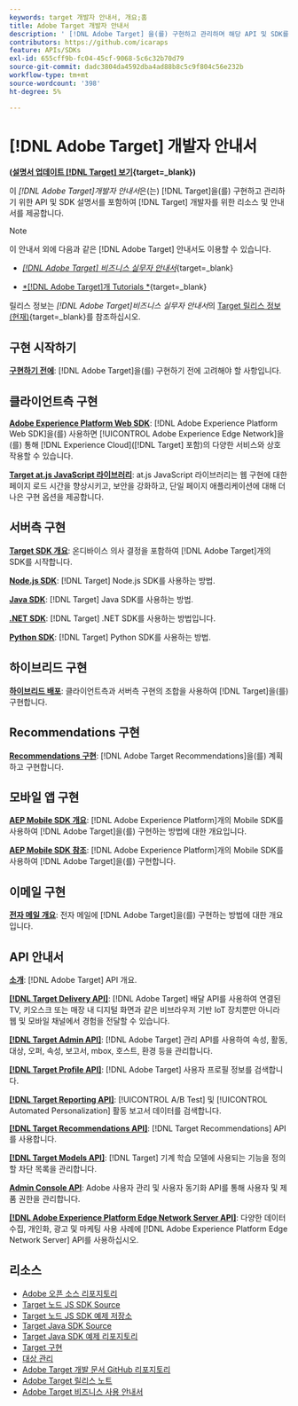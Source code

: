 ```yaml
---
keywords: target 개발자 안내서, 개요;홈
title: Adobe Target 개발자 안내서
description: ' [!DNL Adobe Target] 을(를) 구현하고 관리하며 해당 API 및 SDK를 사용하여 작업하려면 어떻게 해야 합니까?'
contributors: https://github.com/icaraps
feature: APIs/SDKs
exl-id: 655cff9b-fc04-45cf-9068-5c6c32b70d79
source-git-commit: dadc3804da4592dba4ad88b8c5c9f804c56e232b
workflow-type: tm+mt
source-wordcount: '398'
ht-degree: 5%

---
```


# [!DNL Adobe Target] 개발자 안내서

**([설명서 업데이트 [!DNL Target] 보기](https://experienceleague.adobe.com/docs/target/using/release-notes/doc-change.html){target=_blank})**

이 *[!DNL Adobe Target]개발자 안내서*&#x200B;은(는) [!DNL Target]을(를) 구현하고 관리하기 위한 API 및 SDK 설명서를 포함하여 [!DNL Target] 개발자를 위한 리소스 및 안내서를 제공합니다.

>[!NOTE]
>
>이 안내서 외에 다음과 같은 [!DNL Adobe Target] 안내서도 이용할 수 있습니다.
>
>* [*[!DNL Adobe Target] 비즈니스 실무자 안내서&#x200B;*](https://experienceleague.adobe.com/docs/target/using/target-home.html?lang=ko_KR){target=_blank}
>
>* [*[!DNL Adobe Target]개 Tutorials *](https://experienceleague.adobe.com/docs/target-learn/tutorials/overview.html?lang=ko-KR){target=_blank}
>
>릴리스 정보는 *[!DNL Adobe Target]비즈니스 실무자 안내서*&#x200B;의 [Target 릴리스 정보(현재)](https://experienceleague.adobe.com/docs/target/using/release-notes/release-notes.html){target=_blank}를 참조하십시오.

## 구현 시작하기

**[구현하기 전에](/help/dev/before-implement/considerations-before-you-implement-target.md)**: [!DNL Adobe Target]을(를) 구현하기 전에 고려해야 할 사항입니다.

## 클라이언트측 구현

[**Adobe Experience Platform Web SDK**](/help/dev/implement/client-side/aep-web-sdk.md): [!DNL Adobe Experience Platform Web SDK]을(를) 사용하면 [!UICONTROL Adobe Experience Edge Network]을(를) 통해 [!DNL Experience Cloud]([!DNL Target] 포함)의 다양한 서비스와 상호 작용할 수 있습니다.

[**Target at.js JavaScript 라이브러리**](/help/dev/implement/client-side/overview.md): at.js JavaScript 라이브러리는 웹 구현에 대한 페이지 로드 시간을 향상시키고, 보안을 강화하고, 단일 페이지 애플리케이션에 대해 더 나은 구현 옵션을 제공합니다.

## 서버측 구현

[**Target SDK 개요**](implement/server-side/server-side-overview.md): 온디바이스 의사 결정을 포함하여 [!DNL Adobe Target]개의 SDK를 시작합니다.

[**Node.js SDK**](implement/server-side/node-js/overview.md): [!DNL Target] Node.js SDK를 사용하는 방법.

[**Java SDK**](implement/server-side/java/overview.md): [!DNL Target] Java SDK를 사용하는 방법.

[**.NET SDK**](implement/server-side/net/overview.md): [!DNL Target] .NET SDK를 사용하는 방법입니다.

[**Python SDK**](implement/server-side/python/overview.md): [!DNL Target] Python SDK를 사용하는 방법.

## 하이브리드 구현

[**하이브리드 배포**](implement/hybrid/hybrid-overview.md): 클라이언트측과 서버측 구현의 조합을 사용하여 [!DNL Target]을(를) 구현합니다.

## Recommendations 구현

[**Recommendations 구현**](implement/recommendations/recommendations.md): [!DNL Adobe Target Recommendations]을(를) 계획하고 구현합니다.

## 모바일 앱 구현

[**AEP Mobile SDK 개요**](implement/mobile/overview.md): [!DNL Adobe Experience Platform]개의 Mobile SDK를 사용하여 [!DNL Adobe Target]을(를) 구현하는 방법에 대한 개요입니다.

[**AEP Mobile SDK 참조**](https://developer.adobe.com/client-sdks/documentation/): [!DNL Adobe Experience Platform]개의 Mobile SDK를 사용하여 [!DNL Adobe Target]을(를) 구현합니다.

## 이메일 구현

[**전자 메일 개요**](implement/email/overview.md): 전자 메일에 [!DNL Adobe Target]을(를) 구현하는 방법에 대한 개요입니다.

## API 안내서

[**소개**](before-administer/target-api-overview.md): [!DNL Adobe Target] API 개요.

[**[!DNL Target Delivery API]**](/help/dev/implement/delivery-api/overview.md): [!DNL Adobe Target] 배달 API를 사용하여 연결된 TV, 키오스크 또는 매장 내 디지털 화면과 같은 비브라우저 기반 IoT 장치뿐만 아니라 웹 및 모바일 채널에서 경험을 전달할 수 있습니다.

[**[!DNL Target Admin API]**](administer/admin-api/admin-api-overview-new.md): [!DNL Adobe Target] 관리 API를 사용하여 속성, 활동, 대상, 오퍼, 속성, 보고서, mbox, 호스트, 환경 등을 관리합니다.

[**[!DNL Target Profile API]**](/help/dev/administer/profile-api/profiles-api.md): [!DNL Adobe Target] 사용자 프로필 정보를 검색합니다.

[**[!DNL Target Reporting API]**](https://developer.adobe.com/target/administer/admin-api/#tag/Reports): [!UICONTROL A/B Test] 및 [!UICONTROL Automated Personalization] 활동 보고서 데이터를 검색합니다.

[**[!DNL Target Recommendations API]**](https://developer.adobe.com/target/administer/recommendations-api/): [!DNL Target Recommendations] API를 사용합니다.

[**[!DNL Target Models API]**](administer/models-api/models-api-overview.md): [!DNL Target] 기계 학습 모델에 사용되는 기능을 정의할 차단 목록을 관리합니다.

[**Admin Console API**](https://developer.adobe.com/umapi/): Adobe 사용자 관리 및 사용자 동기화 API를 통해 사용자 및 제품 권한을 관리합니다.

[**[!DNL Adobe Experience Platform Edge Network Server API]**](https://experienceleague.adobe.com/docs/experience-platform/edge-network-server-api/overview.html): 다양한 데이터 수집, 개인화, 광고 및 마케팅 사용 사례에 [!DNL Adobe Experience Platform Edge Network Server] API를 사용하십시오.

## 리소스

* [Adobe 오픈 소스 리포지토리](https://github.com/adobe)
* [Target 노드 JS SDK Source](https://github.com/adobe/target-nodejs-sdk)
* [Target 노드 JS SDK 예제 저장소](https://github.com/adobe/target-nodejs-sdk-samples)
* [Target Java SDK Source](https://github.com/adobe/target-java-sdk)
* [Target Java SDK 예제 리포지토리](https://github.com/adobe/target-java-sdk-samples)
* [Target 구현](./before-implement/prepare-to-implement-target.md)
* [대상 관리](./before-administer/target-api-overview.md)
* [Adobe Target 개발 문서 GitHub 리포지토리](https://github.com/AdobeDocs/target-developers)
* [Adobe Target 릴리스 노트](https://experienceleague.adobe.com/docs/target/using/release-notes/release-notes.html)
* [Adobe Target 비즈니스 사용 안내서](https://experienceleague.adobe.com/docs/target/using/target-home.html?lang=ko_KR)

